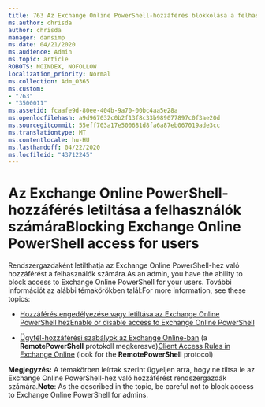 ```yaml
---
title: 763 Az Exchange Online PowerShell-hozzáférés blokkolása a felhasználók számára
ms.author: chrisda
author: chrisda
manager: dansimp
ms.date: 04/21/2020
ms.audience: Admin
ms.topic: article
ROBOTS: NOINDEX, NOFOLLOW
localization_priority: Normal
ms.collection: Adm_O365
ms.custom:
- "763"
- "3500011"
ms.assetid: fcaafe9d-80ee-404b-9a70-00bc4aa5e28a
ms.openlocfilehash: a9d967032c0b2f13f8c33b989077897c0f3ae20d
ms.sourcegitcommit: 55eff703a17e500681d8fa6a87eb067019ade3cc
ms.translationtype: MT
ms.contentlocale: hu-HU
ms.lasthandoff: 04/22/2020
ms.locfileid: "43712245"
---
```

# <a name="blocking-exchange-online-powershell-access-for-users"></a><span data-ttu-id="903d1-102">Az Exchange Online PowerShell-hozzáférés letiltása a felhasználók számára</span><span class="sxs-lookup"><span data-stu-id="903d1-102">Blocking Exchange Online PowerShell access for users</span></span>
<span data-ttu-id="903d1-103">Rendszergazdaként letilthatja az Exchange Online PowerShell-hez való hozzáférést a felhasználók számára.</span><span class="sxs-lookup"><span data-stu-id="903d1-103">As an admin, you have the ability to block access to Exchange Online PowerShell for your users.</span></span> <span data-ttu-id="903d1-104">További információt az alábbi témakörökben talál:</span><span class="sxs-lookup"><span data-stu-id="903d1-104">For more information, see these topics:</span></span>

- [<span data-ttu-id="903d1-105">Hozzáférés engedélyezése vagy letiltása az Exchange Online PowerShell hez</span><span class="sxs-lookup"><span data-stu-id="903d1-105">Enable or disable access to Exchange Online PowerShell</span></span>](https://docs.microsoft.com/powershell/exchange/exchange-online/disable-access-to-exchange-online-powershell)

- <span data-ttu-id="903d1-106">[Ügyfél-hozzáférési szabályok az Exchange Online-ban](https://technet.microsoft.com/library/mt842508.aspx) (a **RemotePowerShell** protokoll megkeresve)</span><span class="sxs-lookup"><span data-stu-id="903d1-106">[Client Access Rules in Exchange Online](https://technet.microsoft.com/library/mt842508.aspx) (look for the **RemotePowerShell** protocol)</span></span> 

<span data-ttu-id="903d1-107">**Megjegyzés:** A témakörben leírtak szerint ügyeljen arra, hogy ne tiltsa le az Exchange Online PowerShell-hez való hozzáférést rendszergazdák számára.</span><span class="sxs-lookup"><span data-stu-id="903d1-107">**Note**: As the described in the topic, be careful not to block access to Exchange Online PowerShell for admins.</span></span>
